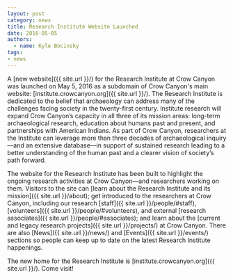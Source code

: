 ```yaml
---
layout: post
category: news
title: Research Institute Website Launched
date: 2016-05-05
authors:
  - name: Kyle Bocinsky
tags:
- news
---
```


A [new website]({{ site.url }}/) for the Research Institute at Crow Canyon was launched on May 5, 2016 as a subdomain of Crow Canyon's main website: [institute.crowcanyon.org]({{ site.url }}/). The Research Institute is dedicated to the belief that archaeology can address many of the challenges facing society in the twenty-first century. Institute research will expand Crow Canyon’s capacity in all three of its mission areas: long-term archaeological research, education about humans past and present, and partnerships with American Indians. As part of Crow Canyon, researchers at the Institute can leverage more than three decades of archaeological inquiry—and an extensive database—in support of sustained research leading to a better understanding of the human past and a clearer vision of society’s path forward.

The website for the Research Institute has been built to highlight the ongoing research activities at Crow Canyon—and researchers working on them. Visitors to the site can [learn about the Research Institute and its mission]({{ site.url }}/about); get introduced to the researchers at Crow Canyon, including our research [staff]({{ site.url }}/people/#staff), [volunteers]({{ site.url }}/people/#volunteers), and external [research associates]({{ site.url }}/people/#associates); and learn about the [current and legacy research projects]({{ site.url }}/projects/) at Crow Canyon. There are also [News]({{ site.url }}/news/) and [Events]({{ site.url }}/events/) sections so people can keep up to date on the latest Research Institute happenings.

The new home for the Research Institute is [institute.crowcanyon.org]({{ site.url }}/). Come visit!